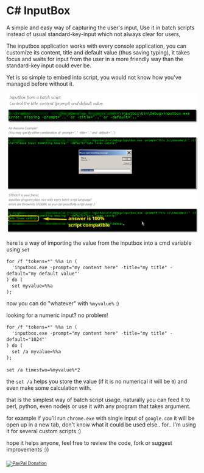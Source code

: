 # C# InputBox
A simple and easy way of capturing the user's input,
Use it in batch scripts instead of usual standard-key-input which not always clear for users,

The inputbox application works with every console application, you can customize its content, title and default value (thus saving typing), it takes focus and waits for input from the user in a more friendly way than the standard-key input could ever be.

Yet is so simple to embed into script, 
you would not know how you've managed before without it.

![](_screenshots_/2016-10-22_181028.png)
![](_screenshots_/2016-10-22_181446.png)
![](_screenshots_/2016-10-22_181837.png)

here is a way of importing the value from the inputbox into a cmd variable using `set`
```CMD
for /f "tokens=*" %%a in (
  'inputbox.exe -prompt="my content here" -title="my title" -default="my default value"'
) do (
  set myvalue=%%a
);
```
now you can do "whatever" with `%myvalue%` :)

looking for a numeric input? no problem!

```CMD
for /f "tokens=*" %%a in (
  'inputbox.exe -prompt="my content here" -title="my title" -default="1024"'
) do (
  set /a myvalue=%%a
);

set /a timestwo=%myvalue%*2
```

the `set /a` helps you store the value (if it is no numerical it will be `0`) and even make some calculation with.

that is the simplest way of batch script usage,
naturally you can feed it to perl, python, even nodejs or use it with any program that takes argument.

for example if you'll run `chrome.exe` with single input of `google.com` it will be open up in a new tab, don't know what it could be used else.. for..
I'm using it for several custom scripts :)

hope it helps anyone,
feel free to review the code, fork or suggest improvements :))

<sub><a target="_blank" href="https://paypal.me/e1adkarak0" rel="nofollow"><img src="https://www.paypalobjects.com/webstatic/mktg/Logo/pp-logo-100px.png" width="60" height="16" border="0" alt="PayPal Donation"></a></sub>
